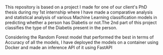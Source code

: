 This repository is based on a project I made for one of our client's PhD thesis during my 1st internship where I have made a comparative analysis and statistical analysis of various Machine Learning classification models in predicting whether a person has Diabetis or not.The 2nd part of this project classifies the type of the Diabetis present in the person.


Considering the Random Forest model that performed the best in terms of Accuracy of all the models, I have deployed the models on a container using Docker and made an inference API of it using FastAPI
